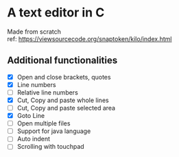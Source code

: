 # A text editor in C
Made from scratch <br>
ref: https://viewsourcecode.org/snaptoken/kilo/index.html

## Additional functionalities

- [x] Open and close brackets, quotes
- [x] Line numbers
- [ ] Relative line numbers
- [x] Cut, Copy and paste whole lines
- [ ] Cut, Copy and paste selected area
- [x] Goto Line
- [ ] Open multiple files
- [ ] Support for java language
- [ ] Auto indent
- [ ] Scrolling with touchpad
